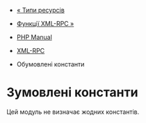 - [« Типи ресурсів](xmlrpc.resources.md)
- [Функції XML-RPC »](ref.xmlrpc.md)

- [PHP Manual](index.md)
- [XML-RPC](book.xmlrpc.md)
- Обумовлені константи

# Зумовлені константи

Цей модуль не визначає жодних константів.
